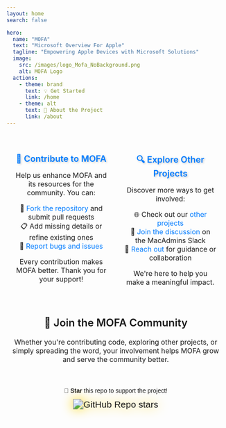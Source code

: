 ```yaml
---
layout: home
search: false

hero:
  name: "MOFA"
  text: "Microsoft Overview For Apple"
  tagline: "Empowering Apple Devices with Microsoft Solutions"
  image:
    src: /images/logo_Mofa_NoBackground.png
    alt: MOFA Logo
  actions:
    - theme: brand
      text: 💡 Get Started
      link: /home
    - theme: alt
      text: 📖 About the Project
      link: /about
---
```

<style>
  .glow-star {
    animation: glow 1s infinite alternate;
    filter: drop-shadow(0 0 10px #ffd700);
  }
  @keyframes glow {
    0% {
      filter: drop-shadow(0 0 10px #ffd700);
    }
    50% {
      filter: drop-shadow(0 0 20px #ffd700);
    }
    100% {
      filter: drop-shadow(0 0 10px #ffd700);
    }
  }
  .title-effect {
    color: #007BFF;
    text-shadow: 2px 2px 4px rgba(0, 0, 0, 0.2);
    transition: transform 0.3s ease-in-out;
  }
  .title-effect:hover {
    transform: scale(1.1);
  }
</style>
<div style="font-family: Arial, sans-serif; text-align: center;">
  <!-- Flex Container for Two Columns -->
  <div style="display: flex; justify-content: space-between; align-items: stretch; width: 100%; max-width: 1200px; margin: 5px auto 20px;">
    <!-- Left Section -->
    <div style="flex: 1; padding: 20px; text-align: center;">
      <h3 class="title-effect" style="font-family: Inter, sans-serif; font-weight: 600; font-size: 20px; margin-bottom: 10px;">
        🚀 Contribute to <span class="gradient-title">MOFA</span>
      </h3>
      <p style="font-family: Inter, sans-serif; font-size: 16px;">
        Help us enhance <span class="gradient-title">MOFA</span> and its resources for the community. You can:
      </p>
      <ul style="list-style-type: none; padding: 0; font-family: Inter, sans-serif; font-size: 16px;">
        <li>🔧 <a href="https://github.com/cocopuff2u/mofa" target="_blank" style="text-decoration: none; color: #007BFF;">Fork the repository</a> and submit pull requests</li>
        <li>📋 Add missing details or refine existing ones</li>
        <li>🐛 <a href="https://github.com/cocopuff2u/mofa/issues" target="_blank" style="text-decoration: none; color: #007BFF;">Report bugs and issues</a></li>
      </ul>
      <p style="font-family: Inter, sans-serif; font-size: 16px;">
        Every contribution makes <span class="gradient-title">MOFA</span> better. Thank you for your support!
      </p>
    </div>
    <!-- Explore Other Projects Section -->
    <div style="flex: 1; padding: 20px; text-align: center;">
      <h3 class="title-effect" style="font-family: Inter, sans-serif; font-weight: 600; font-size: 20px; margin-bottom: 10px;">
        🔍 Explore Other Projects
      </h3>
      <p style="font-family: Inter, sans-serif; font-size: 16px;">
        Discover more ways to get involved:
      </p>
      <ul style="list-style-type: none; padding: 0; font-family: Inter, sans-serif; font-size: 16px;">
        <li>🌐 Check out our <a href="https://cocolab.dev" target="_blank" style="text-decoration: none; color: #007BFF;">other projects</a></li>
        <li>💬 <a href="https://macadmins.org/slack" target="_blank" style="text-decoration: none; color: #007BFF;">Join the discussion</a> on the MacAdmins Slack</li>
        <li>📨 <a href="./about" style="text-decoration: none; color: #007BFF;">Reach out</a> for guidance or collaboration</li>
      </ul>
      <p style="font-family: Inter, sans-serif; font-size: 16px;">
        We're here to help you make a meaningful impact.
      </p>
    </div>
  </div>
  <!-- Join Community Section -->
  <div style="width: 100%; text-align: center; margin: 20px auto; padding-top: -10px;">
    <h2 style="font-family: Inter, sans-serif; font-weight: 600; font-size: 24px;">
      🌟 Join the <span class="gradient-title">MOFA</span> Community
    </h2>
    <p style="font-family: Inter, sans-serif; font-size: 16px; margin: 0 auto; max-width: 600px;">
      Whether you're contributing code, exploring other projects, or simply spreading the word, your involvement helps <span class="gradient-title">MOFA</span> grow and serve the community better.
    </p>
  </div>
  <!-- Bottom Section -->
  <div style="text-align: center; padding: 20px;">
    <p style="margin-bottom: 10px;">🌟 <strong>Star</strong> this repo to support the project!</p>
    <div class="glow-star" style="display: inline-flex; text-align: center; padding: 5px;">
      <a href="https://github.com/cocopuff2u/mofa" target="_blank" style="text-decoration: none;">
        <img alt="GitHub Repo stars" src="https://img.shields.io/github/stars/cocopuff2u/mofa" style="transform: scale(1.5); display: inline-block;" />
      </a>
    </div>
  </div>
</div>

